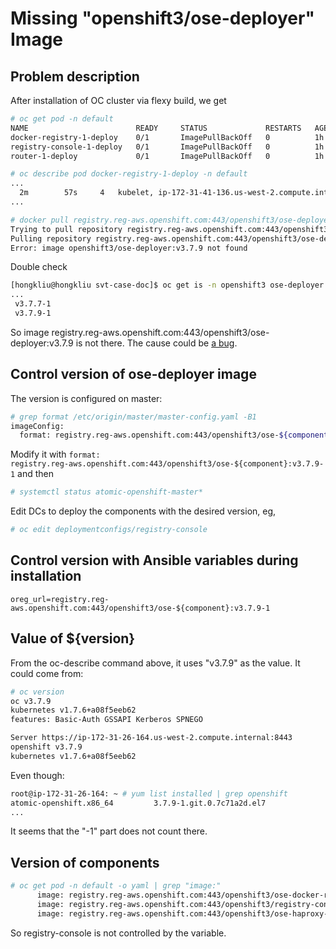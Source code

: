 # Missing "openshift3/ose-deployer" Image

## Problem description

After installation of OC cluster via flexy build, we get

```sh
# oc get pod -n default
NAME                        READY     STATUS             RESTARTS   AGE
docker-registry-1-deploy    0/1       ImagePullBackOff   0          1h
registry-console-1-deploy   0/1       ImagePullBackOff   0          1h
router-1-deploy             0/1       ImagePullBackOff   0          1h

# oc describe pod docker-registry-1-deploy -n default
...
  2m		57s		4	kubelet, ip-172-31-41-136.us-west-2.compute.internal	spec.containers{deployment}	Warning		Failed			Failed to pull image "registry.reg-aws.openshift.com:443/openshift3/ose-deployer:v3.7.9": rpc error: code = 2 desc = Error: image openshift3/ose-deployer:v3.7.9 not found
...

# docker pull registry.reg-aws.openshift.com:443/openshift3/ose-deployer:v3.7.9
Trying to pull repository registry.reg-aws.openshift.com:443/openshift3/ose-deployer ...
Pulling repository registry.reg-aws.openshift.com:443/openshift3/ose-deployer
Error: image openshift3/ose-deployer:v3.7.9 not found
```

Double check

```sh
[hongkliu@hongkliu svt-case-doc]$ oc get is -n openshift3 ose-deployer -o yaml | grep "tag:" | cut -f2 -d":" | sort -V
...
 v3.7.7-1
 v3.7.9-1
```

So image registry.reg-aws.openshift.com:443/openshift3/ose-deployer:v3.7.9 is not there. The cause could be [a bug](https://bugzilla.redhat.com/show_bug.cgi?id=1508563).

## Control version of ose-deployer image
The version is configured on master:

```sh
# grep format /etc/origin/master/master-config.yaml -B1
imageConfig:
  format: registry.reg-aws.openshift.com:443/openshift3/ose-${component}:${version}
```

Modify it with <code>format: registry.reg-aws.openshift.com:443/openshift3/ose-${component}:v3.7.9-1</code>
and then

```sh
# systemctl status atomic-openshift-master*
```

Edit DCs to deploy the components with the desired version, eg,

```sh
# oc edit deploymentconfigs/registry-console
```

## Control version with Ansible variables during installation

```
oreg_url=registry.reg-aws.openshift.com:443/openshift3/ose-${component}:v3.7.9-1
```

## Value of ${version}

From the oc-describe command above, it uses "v3.7.9" as the value. It could come from:

```sh
# oc version
oc v3.7.9
kubernetes v1.7.6+a08f5eeb62
features: Basic-Auth GSSAPI Kerberos SPNEGO

Server https://ip-172-31-26-164.us-west-2.compute.internal:8443
openshift v3.7.9
kubernetes v1.7.6+a08f5eeb62
```

Even though:

```sh
root@ip-172-31-26-164: ~ # yum list installed | grep openshift
atomic-openshift.x86_64         3.7.9-1.git.0.7c71a2d.el7
...
```

It seems that the "-1" part does not count there.

## Version of components

```sh
# oc get pod -n default -o yaml | grep "image:"
      image: registry.reg-aws.openshift.com:443/openshift3/ose-docker-registry:v3.7.9-1
      image: registry.reg-aws.openshift.com:443/openshift3/registry-console:v3.7
      image: registry.reg-aws.openshift.com:443/openshift3/ose-haproxy-router:v3.7.9-1
```

So registry-console is not controlled by the variable.
